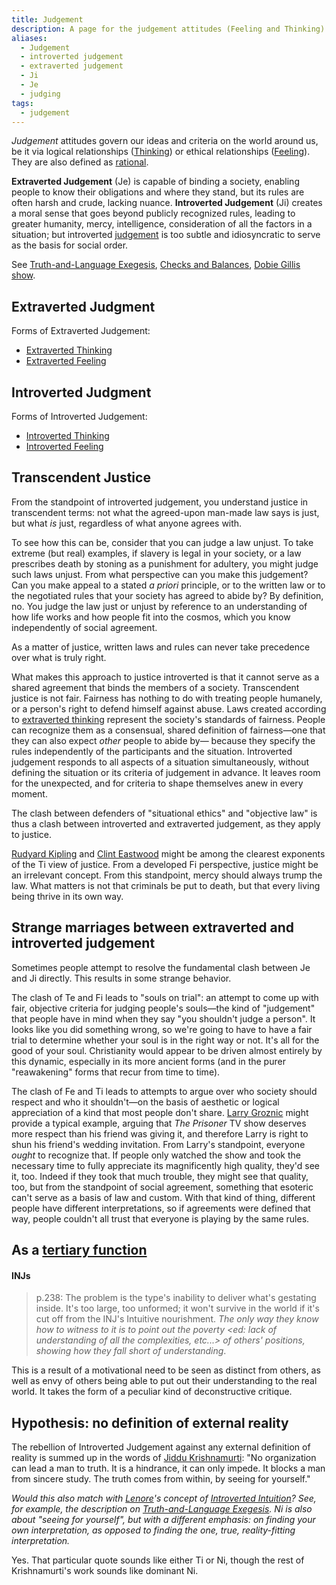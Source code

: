 ```yaml
---
title: Judgement
description: A page for the judgement attitudes (Feeling and Thinking)
aliases:
  - Judgement
  - introverted judgement
  - extraverted judgement
  - Ji
  - Je
  - judging
tags:
  - judgement
---
```


_Judgement_ attitudes govern our ideas and criteria on the world around us, be it via logical relationships ([Thinking](../../function-attitude/functions/thinking)) or ethical relationships ([Feeling](../../function-attitude/functions/feeling)). They are also defined as [rational](../../our-difficulties/terms-with-nonobvious-meanings).

**Extraverted Judgement** (Je) is capable of binding a society, enabling people to know their obligations and where they stand, but its rules are often harsh and crude, lacking nuance. **Introverted Judgement** (Ji) creates a moral sense that goes beyond publicly recognized rules, leading to greater humanity, mercy, intelligence, consideration of all the factors in a situation; but introverted [judgement](../../function-attitude/functions/judgement) is too subtle and idiosyncratic to serve as the basis for social order.

See [Truth-and-Language Exegesis](../../exegeses/truth-and-language-exegesis), [Checks and Balances](../../far-flung-explorations/checks-and-balances), [Dobie Gillis show](../../misc/dobie-gillis-show).

## Extraverted Judgment

Forms of Extraverted Judgement:

- [Extraverted Thinking](../attitudes/extraverted-thinking)
- [Extraverted Feeling](../attitudes/extraverted-thinking)

## Introverted Judgment

Forms of Introverted Judgement:

- [Introverted Thinking](../attitudes/introverted-thinking)
- [Introverted Feeling](../attitudes/introverted-feeling)

## Transcendent Justice

From the standpoint of introverted judgement, you understand justice in transcendent terms: not what the agreed-upon man-made law says is just, but what _is_ just, regardless of what anyone agrees with.

To see how this can be, consider that you can judge a law unjust. To take extreme (but real) examples, if slavery is legal in your society, or a law prescribes death by stoning as a punishment for adultery, you might judge such laws unjust. From what perspective can you make this judgement? Can you make appeal to a stated _a priori_ principle, or to the written law or to the negotiated rules that your society has agreed to abide by? By definition, no. You judge the law just or unjust by reference to an understanding of how life works and how people fit into the cosmos, which you know independently of social agreement.

As a matter of justice, written laws and rules can never take precedence over what is truly right.

What makes this approach to justice introverted is that it cannot serve as a shared agreement that binds the members of a society. Transcendent justice is not fair. Fairness has nothing to do with treating people humanely, or a person's right to defend himself against abuse. Laws created according to [extraverted thinking](../attitudes/extraverted-thinking) represent the society's standards of fairness. People can recognize them as a consensual, shared definition of fairness—one that they can also expect _other_ people to abide by— because they specify the rules independently of the participants and the situation. Introverted judgement responds to all aspects of a situation simultaneously, without defining the situation or its criteria of judgement in advance. It leaves room for the unexpected, and for criteria to shape themselves anew in every moment.

The clash between defenders of "situational ethics" and "objective law" is thus a clash between introverted and extraverted judgement, as they apply to justice.

[Rudyard Kipling](https://web.archive.org/web/20070815023140/http://greenlightwiki.com/lenore-exegesis/Rudyard_Kipling) and [Clint Eastwood](https://web.archive.org/web/20070815023140/http://greenlightwiki.com/lenore-exegesis/Clint_Eastwood) might be among the clearest exponents of the Ti view of justice. From a developed Fi perspective, justice might be an irrelevant concept. From this standpoint, mercy should always trump the law. What matters is not that criminals be put to death, but that every living being thrive in its own way.

## Strange marriages between extraverted and introverted judgement

Sometimes people attempt to resolve the fundamental clash between Je and Ji directly. This results in some strange behavior.

The clash of Te and Fi leads to "souls on trial": an attempt to come up with fair, objective criteria for judging people's souls—the kind of "judgement" that people have in mind when they say "you shouldn't judge a person". It looks like you did something wrong, so we're going to have to have a fair trial to determine whether your soul is in the right way or not. It's all for the good of your soul. Christianity would appear to be driven almost entirely by this dynamic, especially in its more ancient forms (and in the purer "reawakening" forms that recur from time to time).

The clash of Fe and Ti leads to attempts to argue over who society should respect and who it shouldn't—on the basis of aesthetic or logical appreciation of a kind that most people don't share. [Larry Groznic](../../../typing/people/larry-groznic) might provide a typical example, arguing that _The Prisoner_ TV show deserves more respect than his friend was giving it, and therefore Larry is right to shun his friend's wedding invitation. From Larry's standpoint, everyone _ought_ to recognize that. If people only watched the show and took the necessary time to fully appreciate its magnificently high quality, they'd see it, too. Indeed if they took that much trouble, they might see that quality, too, but from the standpoint of social agreement, something that esoteric can't serve as a basis of law and custom. With that kind of thing, different people have different interpretations, so if agreements were defined that way, people couldn't all trust that everyone is playing by the same rules.

## As a [tertiary function](../../function-attitude/cognitive-stack/tertiary-function)

#### **INJs**

> p.238: The problem is the type's inability to deliver what's gestating inside. It's too large, too unformed; it won't survive in the world if it's cut off from the INJ's Intuitive nourishment. _The only way they know how to witness to it is to point out the poverty \<ed: lack of understanding of all the complexities, etc...> of others' positions, showing how they fall short of understanding_.

This is a result of a motivational need to be seen as distinct from others, as well as envy of others being able to put out their understanding to the real world. It takes the form of a peculiar kind of deconstructive critique.

## Hypothesis: no definition of external reality

The rebellion of Introverted Judgement against any external definition of reality is summed up in the words of [Jiddu Krishnamurti](https://web.archive.org/web/20070815023140/http://greenlightwiki.com/lenore-exegesis/Jiddu_Krishnamurti): "No organization can lead a man to truth. It is a hindrance, it can only impede. It blocks a man from sincere study. The truth comes from within, by seeing for yourself."

_Would this also match with_ [_Lenore_](../../typologists/lenore-thomson)_'s concept of_ [_Introverted Intuition_](../attitudes/introverted-intuition)_? See, for example, the description on_ [_Truth-and-Language Exegesis_](../../exegeses/truth-and-language-exegesis)_. Ni is also about "seeing for yourself", but with a different emphasis: on finding your own interpretation, as opposed to finding the one, true, reality-fitting interpretation._

Yes. That particular quote sounds like either Ti or Ni, though the rest of Krishnamurti's work sounds like dominant Ni.
